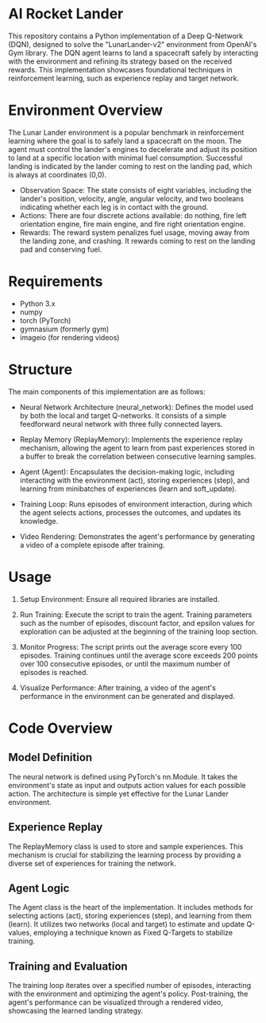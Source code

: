 # AI Rocket Lander

This repository contains a Python implementation of a Deep Q-Network (DQN), designed to solve the "LunarLander-v2" environment from OpenAI's Gym library. The DQN agent learns to land a spacecraft safely by interacting with the environment and refining its strategy based on the received rewards. This implementation showcases foundational techniques in reinforcement learning, such as experience replay and target network.

# Environment Overview

The Lunar Lander environment is a popular benchmark in reinforcement learning where the goal is to safely land a spacecraft on the moon. The agent must control the lander's engines to decelerate and adjust its position to land at a specific location with minimal fuel consumption. Successful landing is indicated by the lander coming to rest on the landing pad, which is always at coordinates (0,0).

- Observation Space: The state consists of eight variables, including the lander's position, velocity, angle, angular velocity, and two booleans indicating whether each leg is in contact with the ground.
- Actions: There are four discrete actions available: do nothing, fire left orientation engine, fire main engine, and fire right orientation engine.
- Rewards: The reward system penalizes fuel usage, moving away from the landing zone, and crashing. It rewards coming to rest on the landing pad and conserving fuel.

# Requirements

- Python 3.x
- numpy
- torch (PyTorch)
- gymnasium (formerly gym)
- imageio (for rendering videos)

# Structure

The main components of this implementation are as follows:

- Neural Network Architecture (neural_network): Defines the model used by both the local and target Q-networks. It consists of a simple feedforward neural network with three fully connected layers.

- Replay Memory (ReplayMemory): Implements the experience replay mechanism, allowing the agent to learn from past experiences stored in a buffer to break the correlation between consecutive learning samples.

- Agent (Agent): Encapsulates the decision-making logic, including interacting with the environment (act), storing experiences (step), and learning from minibatches of experiences (learn and soft_update).

- Training Loop: Runs episodes of environment interaction, during which the agent selects actions, processes the outcomes, and updates its knowledge.

- Video Rendering: Demonstrates the agent's performance by generating a video of a complete episode after training.

# Usage

1. Setup Environment: Ensure all required libraries are installed.

2. Run Training: Execute the script to train the agent. Training parameters such as the number of episodes, discount factor, and epsilon values for exploration can be adjusted at the beginning of the training loop section.

3. Monitor Progress: The script prints out the average score every 100 episodes. Training continues until the average score exceeds 200 points over 100 consecutive episodes, or until the maximum number of episodes is reached.

4. Visualize Performance: After training, a video of the agent's performance in the environment can be generated and displayed.

# Code Overview

## Model Definition
The neural network is defined using PyTorch's nn.Module. It takes the environment's state as input and outputs action values for each possible action. The architecture is simple yet effective for the Lunar Lander environment.

## Experience Replay
The ReplayMemory class is used to store and sample experiences. This mechanism is crucial for stabilizing the learning process by providing a diverse set of experiences for training the network.

## Agent Logic
The Agent class is the heart of the implementation. It includes methods for selecting actions (act), storing experiences (step), and learning from them (learn). It utilizes two networks (local and target) to estimate and update Q-values, employing a technique known as Fixed Q-Targets to stabilize training.

## Training and Evaluation
The training loop iterates over a specified number of episodes, interacting with the environment and optimizing the agent's policy. Post-training, the agent's performance can be visualized through a rendered video, showcasing the learned landing strategy.
